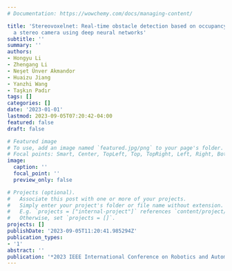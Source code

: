 ```yaml
---
# Documentation: https://wowchemy.com/docs/managing-content/

title: 'Stereovoxelnet: Real-time obstacle detection based on occupancy voxels from
  a stereo camera using deep neural networks'
subtitle: ''
summary: ''
authors:
- Hongyu Li
- Zhengang Li
- Neşet Ünver Akmandor
- Huaizu Jiang
- Yanzhi Wang
- Taşkın Padır
tags: []
categories: []
date: '2023-01-01'
lastmod: 2023-09-05T07:20:42-04:00
featured: false
draft: false

# Featured image
# To use, add an image named `featured.jpg/png` to your page's folder.
# Focal points: Smart, Center, TopLeft, Top, TopRight, Left, Right, BottomLeft, Bottom, BottomRight.
image:
  caption: ''
  focal_point: ''
  preview_only: false

# Projects (optional).
#   Associate this post with one or more of your projects.
#   Simply enter your project's folder or file name without extension.
#   E.g. `projects = ["internal-project"]` references `content/project/deep-learning/index.md`.
#   Otherwise, set `projects = []`.
projects: []
publishDate: '2023-09-05T11:20:41.985294Z'
publication_types:
- '1'
abstract: ''
publication: '*2023 IEEE International Conference on Robotics and Automation (ICRA)*'
---
```

